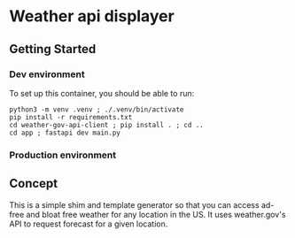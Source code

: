 # Weather api displayer

## Getting Started

### Dev environment
To set up this container, you should be able to run:

```
python3 -m venv .venv ; ./.venv/bin/activate
pip install -r requirements.txt
cd weather-gov-api-client ; pip install . ; cd ..
cd app ; fastapi dev main.py
```

### Production environment

## Concept

This is a simple shim and template generator so that you can access ad-free and bloat free weather for any location in the US. It uses weather.gov's API to request forecast for a given location.
